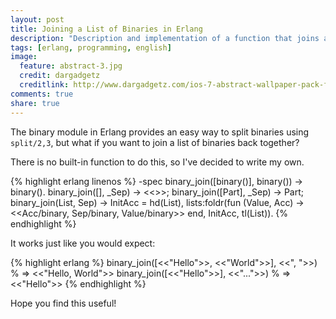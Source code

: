 ```yaml
---
layout: post
title: Joining a List of Binaries in Erlang
description: "Description and implementation of a function that joins a list of binaries."
tags: [erlang, programming, english]
image:
  feature: abstract-3.jpg
  credit: dargadgetz
  creditlink: http://www.dargadgetz.com/ios-7-abstract-wallpaper-pack-for-iphone-5-and-ipod-touch-retina/
comments: true
share: true
---
```


The binary module in Erlang provides an easy way to split binaries using `split/2,3`, but what if you want to join a list of binaries back together?

There is no built-in function to do this, so I've decided to write my own.

{% highlight erlang linenos %}
-spec binary_join([binary()], binary()) -> binary().
binary_join([], _Sep) ->
  <<>>;
binary_join([Part], _Sep) ->
  Part;
binary_join(List, Sep) ->
  InitAcc = hd(List),
  lists:foldr(fun (Value, Acc) -> <<Acc/binary, Sep/binary, Value/binary>> end, InitAcc, tl(List)).
{% endhighlight %}

It works just like you would expect:

{% highlight erlang %}
binary_join([<<"Hello">>, <<"World">>], <<", ">>) % => <<"Hello, World">>
binary_join([<<"Hello">>], <<"...">>) % => <<"Hello">>
{% endhighlight %}

Hope you find this useful!
